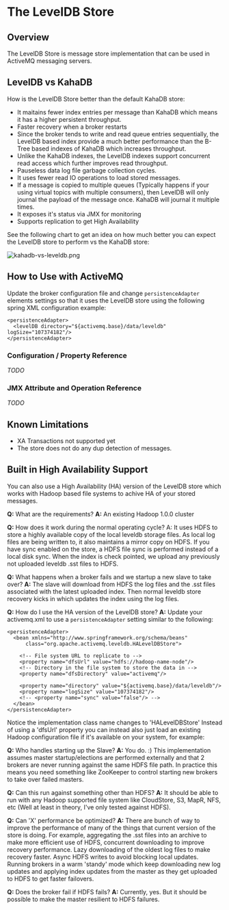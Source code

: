 # The LevelDB Store

## Overview

The LevelDB Store is message store implementation that can be used in ActiveMQ messaging servers. 

## LevelDB vs KahaDB

How is the LevelDB Store better than the default KahaDB store:

 * It maitains fewer index entries per message than KahaDB which means it has a higher persistent throughput.
 * Faster recovery when a broker restarts
 * Since the broker tends to write and read queue entries sequentially, the LevelDB based index provide a much better performance than the B-Tree based indexes of KahaDB which increases throughput.
 * Unlike the KahaDB indexes, the LevelDB indexes support concurrent read access which further improves read throughput.
 * Pauseless data log file garbage collection cycles.
 * It uses fewer read IO operations to load stored messages.
 * If a message is copied to multiple queues (Typically happens if your using virtual topics with multiple
   consumers), then LevelDB will only journal the payload of the message once.  KahaDB will journal it multiple times.
 * It exposes it's status via JMX for monitoring
 * Supports replication to get High Availability
 
See the following chart to get an idea on how much better you can expect the LevelDB store to perform vs the KahaDB store:

![kahadb-vs-leveldb.png ](https://raw.github.com/fusesource/fuse-extra/master/fusemq-leveldb/kahadb-vs-leveldb.png)

## How to Use with ActiveMQ

Update the broker configuration file and change `persistenceAdapter` elements 
settings so that it uses the LevelDB store using the following spring XML 
configuration example: 

    <persistenceAdapter>
      <levelDB directory="${activemq.base}/data/leveldb" logSize="107374182"/>
    </persistenceAdapter>

### Configuration / Property Reference

*TODO*

### JMX Attribute and Operation Reference

*TODO*

## Known Limitations

* XA Transactions not supported yet
* The store does not do any dup detection of messages.

## Built in High Availability Support

You can also use a High Availability (HA) version of the LevelDB store which 
works with Hadoop based file systems to achive HA of your stored messages.

**Q:** What are the requirements?
**A:** An existing Hadoop 1.0.0 cluster

**Q:** How does it work during the normal operating cycle?
A: It uses HDFS to store a highly available copy of the local leveldb storage files.  As local log files are being written to, it also maintains a mirror copy on HDFS.  If you have sync enabled on the store, a HDFS file sync is performed instead of a local disk sync.  When the index is check pointed, we upload any previously not uploaded leveldb .sst files to HDFS. 

**Q:** What happens when a broker fails and  we startup a new slave to take over?
**A:** The slave will download from HDFS the log files and the .sst files associated with the latest uploaded index.  Then normal leveldb store recovery kicks in which updates the index using the log files.

**Q:** How do I use the HA version of the LevelDB store?
**A:** Update your activemq.xml to use a `persistenceAdapter` setting similar to the following:

    <persistenceAdapter>
      <bean xmlns="http://www.springframework.org/schema/beans" 
          class="org.apache.activemq.leveldb.HALevelDBStore">

        <!-- File system URL to replicate to -->
        <property name="dfsUrl" value="hdfs://hadoop-name-node"/> 
        <!-- Directory in the file system to store the data in -->
        <property name="dfsDirectory" value="activemq"/>

        <property name="directory" value="${activemq.base}/data/leveldb"/>
        <property name="logSize" value="107374182"/>
        <!-- <property name="sync" value="false"/> -->
      </bean>
    </persistenceAdapter>

   Notice the implementation class name changes to 'HALevelDBStore'
   Instead of using a 'dfsUrl' property you can instead also just load an existing Hadoop configuration file if it's available on your system, for example: 
     <property name="dfsConfig" value="/opt/hadoop-1.0.0/conf/core-site.xml"/> 

**Q:** Who handles starting up the Slave?
**A:** You do. :) This implementation assumes master startup/elections are performed externally and that 2 brokers are never running against the same HDFS file path.  In practice this means you need something like ZooKeeper to control starting new brokers to take over failed masters. 

**Q:** Can this run against something other than HDFS?
**A:** It should be able to run with any Hadoop supported file system like CloudStore, S3, MapR, NFS, etc (Well at least in theory, I've only tested against HDFS).

**Q:** Can 'X' performance be optimized?
**A:** There are  bunch of way to improve the performance of many of the things that current version of the store is doing.  For example, aggregating the .sst files into an archive to make more efficient use of HDFS, concurrent downloading to improve recovery performance.  Lazy downloading of the oldest log files to make recovery faster.  Async HDFS writes to avoid blocking local updates.  Running brokers in a warm 'standy' mode which keep downloading new log updates and applying index updates from the master as they get uploaded to HDFS to get faster failovers.

**Q:** Does the broker fail if HDFS fails?
**A:** Currently, yes.  But it should be possible to make the master resilient to HDFS failures. 
